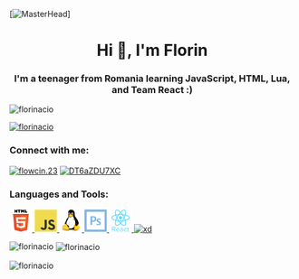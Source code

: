 [![MasterHead](https://i.pinimg.com/originals/71/ee/32/71ee32577432648f9e45fbd63b2cf261.jpg)]
<h1 align="center">Hi 👋, I'm Florin</h1>
<h3 align="center">I'm a teenager from Romania learning JavaScript, HTML, Lua, and Team React :)</h3>

<p align="left"> <img src="https://komarev.com/ghpvc/?username=florinacio&label=Profile%20views&color=0e75b6&style=flat" alt="florinacio" /> </p>

<p align="left"> <a href="https://github.com/ryo-ma/github-profile-trophy"><img src="https://github-profile-trophy.vercel.app/?username=florinacio" alt="florinacio" /></a> </p>

<h3 align="left">Connect with me:</h3>
<p align="left">
<a href="https://instagram.com/flowcin.23" target="blank"><img align="center" src="https://raw.githubusercontent.com/rahuldkjain/github-profile-readme-generator/master/src/images/icons/Social/instagram.svg" alt="flowcin.23" height="30" width="40" /></a>
<a href="https://discord.gg/DT6aZDU7XC" target="blank"><img align="center" src="https://raw.githubusercontent.com/rahuldkjain/github-profile-readme-generator/master/src/images/icons/Social/discord.svg" alt="DT6aZDU7XC" height="30" width="40" /></a>
</p>

<h3 align="left">Languages and Tools:</h3>
<p align="left"> <a href="https://www.w3.org/html/" target="_blank" rel="noreferrer"> <img src="https://raw.githubusercontent.com/devicons/devicon/master/icons/html5/html5-original-wordmark.svg" alt="html5" width="40" height="40"/> </a> <a href="https://developer.mozilla.org/en-US/docs/Web/JavaScript" target="_blank" rel="noreferrer"> <img src="https://raw.githubusercontent.com/devicons/devicon/master/icons/javascript/javascript-original.svg" alt="javascript" width="40" height="40"/> </a> <a href="https://www.linux.org/" target="_blank" rel="noreferrer"> <img src="https://raw.githubusercontent.com/devicons/devicon/master/icons/linux/linux-original.svg" alt="linux" width="40" height="40"/> </a> <a href="https://www.photoshop.com/en" target="_blank" rel="noreferrer"> <img src="https://raw.githubusercontent.com/devicons/devicon/master/icons/photoshop/photoshop-line.svg" alt="photoshop" width="40" height="40"/> </a> <a href="https://reactjs.org/" target="_blank" rel="noreferrer"> <img src="https://raw.githubusercontent.com/devicons/devicon/master/icons/react/react-original-wordmark.svg" alt="react" width="40" height="40"/> </a> <a href="https://www.adobe.com/products/xd.html" target="_blank" rel="noreferrer"> <img src="https://cdn.worldvectorlogo.com/logos/adobe-xd.svg" alt="xd" width="40" height="40"/> </a> </p>

<p><img align="left" src="https://github-readme-stats.vercel.app/api/top-langs?username=florinacio&show_icons=true&locale=en&layout=compact" alt="florinacio" /></p>

<p>&nbsp;<img align="center" src="https://github-readme-stats.vercel.app/api?username=florinacio&show_icons=true&locale=en" alt="florinacio" /></p>

<p><img align="center" src="https://github-readme-streak-stats.herokuapp.com/?user=florinacio&" alt="florinacio" /></p>
